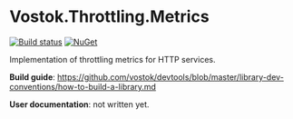 # Vostok.Throttling.Metrics

[![Build status](https://ci.appveyor.com/api/projects/status/github/vostok/throttling.metrics?svg=true&branch=master)](https://ci.appveyor.com/project/vostok/throttling.metrics/branch/master)
[![NuGet](https://img.shields.io/nuget/v/Vostok.Throttling.Metrics.svg)](https://www.nuget.org/packages/Vostok.Throttling.Metrics)

Implementation of throttling metrics for HTTP services.


**Build guide**: https://github.com/vostok/devtools/blob/master/library-dev-conventions/how-to-build-a-library.md

**User documentation**: not written yet.